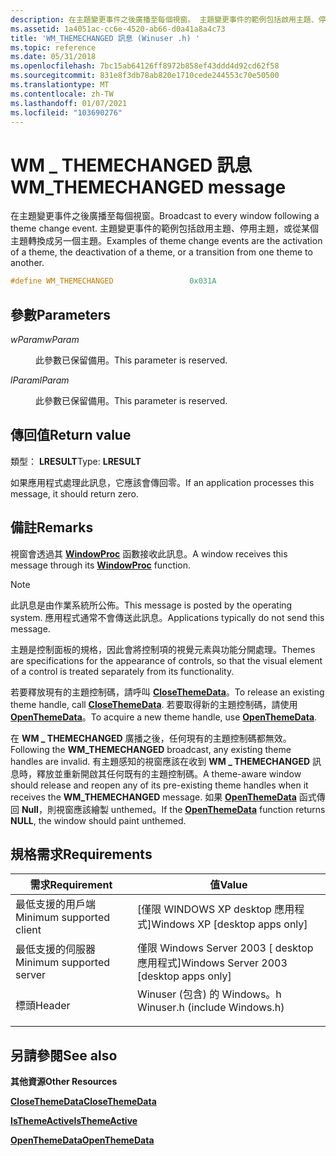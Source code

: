 ```yaml
---
description: 在主題變更事件之後廣播至每個視窗。 主題變更事件的範例包括啟用主題、停用主題，或從某個主題轉換成另一個主題。
ms.assetid: 1a4051ac-cc6e-4520-ab66-d0a41a8a4c73
title: 'WM_THEMECHANGED 訊息 (Winuser .h) '
ms.topic: reference
ms.date: 05/31/2018
ms.openlocfilehash: 7bc15ab64126ff8972b858ef43ddd4d92cd62f58
ms.sourcegitcommit: 831e8f3db78ab820e1710cede244553c70e50500
ms.translationtype: MT
ms.contentlocale: zh-TW
ms.lasthandoff: 01/07/2021
ms.locfileid: "103690276"
---
```

# <a name="wm_themechanged-message"></a><span data-ttu-id="d78ff-104">WM \_ THEMECHANGED 訊息</span><span class="sxs-lookup"><span data-stu-id="d78ff-104">WM\_THEMECHANGED message</span></span>

<span data-ttu-id="d78ff-105">在主題變更事件之後廣播至每個視窗。</span><span class="sxs-lookup"><span data-stu-id="d78ff-105">Broadcast to every window following a theme change event.</span></span> <span data-ttu-id="d78ff-106">主題變更事件的範例包括啟用主題、停用主題，或從某個主題轉換成另一個主題。</span><span class="sxs-lookup"><span data-stu-id="d78ff-106">Examples of theme change events are the activation of a theme, the deactivation of a theme, or a transition from one theme to another.</span></span>


```C++
#define WM_THEMECHANGED                 0x031A
```



## <a name="parameters"></a><span data-ttu-id="d78ff-107">參數</span><span class="sxs-lookup"><span data-stu-id="d78ff-107">Parameters</span></span>

<dl> <dt>

<span data-ttu-id="d78ff-108">*wParam*</span><span class="sxs-lookup"><span data-stu-id="d78ff-108">*wParam*</span></span> 
</dt> <dd>

<span data-ttu-id="d78ff-109">此參數已保留備用。</span><span class="sxs-lookup"><span data-stu-id="d78ff-109">This parameter is reserved.</span></span>

</dd> <dt>

<span data-ttu-id="d78ff-110">*lParam*</span><span class="sxs-lookup"><span data-stu-id="d78ff-110">*lParam*</span></span> 
</dt> <dd>

<span data-ttu-id="d78ff-111">此參數已保留備用。</span><span class="sxs-lookup"><span data-stu-id="d78ff-111">This parameter is reserved.</span></span>

</dd> </dl>

## <a name="return-value"></a><span data-ttu-id="d78ff-112">傳回值</span><span class="sxs-lookup"><span data-stu-id="d78ff-112">Return value</span></span>

<span data-ttu-id="d78ff-113">類型： **LRESULT**</span><span class="sxs-lookup"><span data-stu-id="d78ff-113">Type: **LRESULT**</span></span>

<span data-ttu-id="d78ff-114">如果應用程式處理此訊息，它應該會傳回零。</span><span class="sxs-lookup"><span data-stu-id="d78ff-114">If an application processes this message, it should return zero.</span></span>

## <a name="remarks"></a><span data-ttu-id="d78ff-115">備註</span><span class="sxs-lookup"><span data-stu-id="d78ff-115">Remarks</span></span>

<span data-ttu-id="d78ff-116">視窗會透過其 [**WindowProc**](/previous-versions/windows/desktop/legacy/ms633573(v=vs.85)) 函數接收此訊息。</span><span class="sxs-lookup"><span data-stu-id="d78ff-116">A window receives this message through its [**WindowProc**](/previous-versions/windows/desktop/legacy/ms633573(v=vs.85)) function.</span></span>

> [!Note]  
> <span data-ttu-id="d78ff-117">此訊息是由作業系統所公佈。</span><span class="sxs-lookup"><span data-stu-id="d78ff-117">This message is posted by the operating system.</span></span> <span data-ttu-id="d78ff-118">應用程式通常不會傳送此訊息。</span><span class="sxs-lookup"><span data-stu-id="d78ff-118">Applications typically do not send this message.</span></span>

 

<span data-ttu-id="d78ff-119">主題是控制面板的規格，因此會將控制項的視覺元素與功能分開處理。</span><span class="sxs-lookup"><span data-stu-id="d78ff-119">Themes are specifications for the appearance of controls, so that the visual element of a control is treated separately from its functionality.</span></span>

<span data-ttu-id="d78ff-120">若要釋放現有的主題控制碼，請呼叫 [**CloseThemeData**](/windows/win32/api/uxtheme/nf-uxtheme-closethemedata)。</span><span class="sxs-lookup"><span data-stu-id="d78ff-120">To release an existing theme handle, call [**CloseThemeData**](/windows/win32/api/uxtheme/nf-uxtheme-closethemedata).</span></span> <span data-ttu-id="d78ff-121">若要取得新的主題控制碼，請使用 [**OpenThemeData**](/windows/win32/api/uxtheme/nf-uxtheme-openthemedata)。</span><span class="sxs-lookup"><span data-stu-id="d78ff-121">To acquire a new theme handle, use [**OpenThemeData**](/windows/win32/api/uxtheme/nf-uxtheme-openthemedata).</span></span>

<span data-ttu-id="d78ff-122">在 **WM \_ THEMECHANGED** 廣播之後，任何現有的主題控制碼都無效。</span><span class="sxs-lookup"><span data-stu-id="d78ff-122">Following the **WM\_THEMECHANGED** broadcast, any existing theme handles are invalid.</span></span> <span data-ttu-id="d78ff-123">有主題感知的視窗應該在收到 **WM \_ THEMECHANGED** 訊息時，釋放並重新開啟其任何既有的主題控制碼。</span><span class="sxs-lookup"><span data-stu-id="d78ff-123">A theme-aware window should release and reopen any of its pre-existing theme handles when it receives the **WM\_THEMECHANGED** message.</span></span> <span data-ttu-id="d78ff-124">如果 [**OpenThemeData**](/windows/win32/api/uxtheme/nf-uxtheme-openthemedata) 函式傳回 **Null**，則視窗應該繪製 unthemed。</span><span class="sxs-lookup"><span data-stu-id="d78ff-124">If the [**OpenThemeData**](/windows/win32/api/uxtheme/nf-uxtheme-openthemedata) function returns **NULL**, the window should paint unthemed.</span></span>

## <a name="requirements"></a><span data-ttu-id="d78ff-125">規格需求</span><span class="sxs-lookup"><span data-stu-id="d78ff-125">Requirements</span></span>



| <span data-ttu-id="d78ff-126">需求</span><span class="sxs-lookup"><span data-stu-id="d78ff-126">Requirement</span></span> | <span data-ttu-id="d78ff-127">值</span><span class="sxs-lookup"><span data-stu-id="d78ff-127">Value</span></span> |
|-------------------------------------|----------------------------------------------------------------------------------------------------------|
| <span data-ttu-id="d78ff-128">最低支援的用戶端</span><span class="sxs-lookup"><span data-stu-id="d78ff-128">Minimum supported client</span></span><br/> | <span data-ttu-id="d78ff-129">\[僅限 WINDOWS XP desktop 應用程式\]</span><span class="sxs-lookup"><span data-stu-id="d78ff-129">Windows XP \[desktop apps only\]</span></span><br/>                                                              |
| <span data-ttu-id="d78ff-130">最低支援的伺服器</span><span class="sxs-lookup"><span data-stu-id="d78ff-130">Minimum supported server</span></span><br/> | <span data-ttu-id="d78ff-131">僅限 Windows Server 2003 \[ desktop 應用程式\]</span><span class="sxs-lookup"><span data-stu-id="d78ff-131">Windows Server 2003 \[desktop apps only\]</span></span><br/>                                                     |
| <span data-ttu-id="d78ff-132">標頭</span><span class="sxs-lookup"><span data-stu-id="d78ff-132">Header</span></span><br/>                   | <dl> <span data-ttu-id="d78ff-133"><dt>Winuser (包含) 的 Windows。h </dt></span><span class="sxs-lookup"><span data-stu-id="d78ff-133"><dt>Winuser.h (include Windows.h)</dt></span></span> </dl> |



## <a name="see-also"></a><span data-ttu-id="d78ff-134">另請參閱</span><span class="sxs-lookup"><span data-stu-id="d78ff-134">See also</span></span>

<dl> <dt>

<span data-ttu-id="d78ff-135">**其他資源**</span><span class="sxs-lookup"><span data-stu-id="d78ff-135">**Other Resources**</span></span>
</dt> <dt>

[<span data-ttu-id="d78ff-136">**CloseThemeData**</span><span class="sxs-lookup"><span data-stu-id="d78ff-136">**CloseThemeData**</span></span>](/windows/win32/api/uxtheme/nf-uxtheme-closethemedata)
</dt> <dt>

[<span data-ttu-id="d78ff-137">**IsThemeActive**</span><span class="sxs-lookup"><span data-stu-id="d78ff-137">**IsThemeActive**</span></span>](/windows/win32/api/uxtheme/nf-uxtheme-isthemeactive)
</dt> <dt>

[<span data-ttu-id="d78ff-138">**OpenThemeData**</span><span class="sxs-lookup"><span data-stu-id="d78ff-138">**OpenThemeData**</span></span>](/windows/win32/api/uxtheme/nf-uxtheme-openthemedata)
</dt> </dl>

 

 
